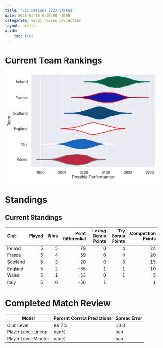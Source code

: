 ```yaml
---  
title: "Six Nations 2023 Status"  
date: 2025-07-28 6:00:00 -0500  
categories: model review projection  
layout: article  
aside:  
    toc: true  
---
```

# Current Team Rankings


![Club Rankings](plots/rankings_Six_Nations_2023.png)
# Standings

## Current Standings


| Club     |   Played |   Wins |   Point Differential |   Losing Bonus Points |   Try Bonus Points |   Competition Points |
|:---------|---------:|-------:|---------------------:|----------------------:|-------------------:|---------------------:|
| Ireland  |        5 |      5 |                   79 |                     0 |                  4 |                   24 |
| France   |        5 |      4 |                   59 |                     0 |                  4 |                   20 |
| Scotland |        5 |      3 |                   20 |                     0 |                  3 |                   15 |
| England  |        5 |      2 |                  -35 |                     1 |                  1 |                   10 |
| Wales    |        5 |      1 |                  -63 |                     0 |                  1 |                    5 |
| Italy    |        5 |      0 |                  -60 |                     1 |                    |                    1 |



# Completed Match Review


| Model | Percent Correct Predictions | Spread Error |
| ------ | ------ | ------ |
| Club Level | 86.7% | 10.3 |
| Player Level: Lineup | nan% | nan |
| Player Level: Minutes | nan% | nan |


